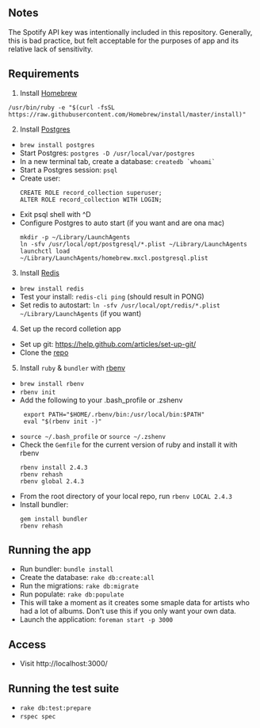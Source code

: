 ## Notes
The Spotify API key was intentionally included in this repository. Generally, this is bad practice, but felt acceptable for the purposes of app and its relative lack of sensitivity.

## Requirements
1. Install [Homebrew](brew.sh)
  ```
  /usr/bin/ruby -e "$(curl -fsSL https://raw.githubusercontent.com/Homebrew/install/master/install)"
  ```
2. Install [Postgres](http://exponential.io/blog/2015/02/21/install-postgresql-on-mac-os-x-via-brew/)
 + `brew install postgres`
 + Start Postgres: `postgres -D /usr/local/var/postgres`
 + In a new terminal tab, create a database: ``createdb `whoami` ``
 + Start a Postgres session: `psql`
 + Create user:
   ```
   CREATE ROLE record_collection superuser;
   ALTER ROLE record_collection WITH LOGIN;
   ```
 + Exit psql shell with ^D
 + Configure Postgres to auto start (if you want and are ona mac)
    ```
    mkdir -p ~/Library/LaunchAgents
    ln -sfv /usr/local/opt/postgresql/*.plist ~/Library/LaunchAgents
    launchctl load ~/Library/LaunchAgents/homebrew.mxcl.postgresql.plist
    ```
3. Install [Redis](https://medium.com/@petehouston/install-and-config-redis-on-mac-os-x-via-homebrew-eb8df9a4f298#.z6qqkukv1)
 + `brew install redis`
 + Test your install: `redis-cli ping` (should result in PONG)
 + Set redis to autostart: `ln -sfv /usr/local/opt/redis/*.plist ~/Library/LaunchAgents` (if you want)
4. Set up the record colletion app
 + Set up git: https://help.github.com/articles/set-up-git/
 + Clone the [repo](https://github.com/comike011/record-collection)
5. Install `ruby` & `bundler` with [rbenv](https://cbednarski.com/articles/installing-ruby/)
 + `brew install rbenv`
 + `rbenv init`
 + Add the following to your .bash_profile or .zshenv
   ```
    export PATH="$HOME/.rbenv/bin:/usr/local/bin:$PATH"
    eval "$(rbenv init -)"
    ```
  + `source ~/.bash_profile` or `source ~/.zshenv`
  + Check the `Gemfile` for the current version of ruby and install it with rbenv
    ```
    rbenv install 2.4.3
    rbenv rehash
    rbenv global 2.4.3
    ```
  + From the root directory of your local repo, run `rbenv LOCAL 2.4.3`
  + Install bundler:
    ```
    gem install bundler
    rbenv rehash
    ```
## Running the app

+ Run bundler: `bundle install`
+ Create the database: `rake db:create:all`
+ Run the migrations: `rake db:migrate`
+ Run populate: `rake db:populate`
 + This will take a moment as it creates some smaple data for artists who had a lot of albums. Don't use this if you only want your own data.
+ Launch the application: `foreman start -p 3000`

## Access
+ Visit http://localhost:3000/

## Running the test suite
+ `rake db:test:prepare`
+ `rspec spec`

